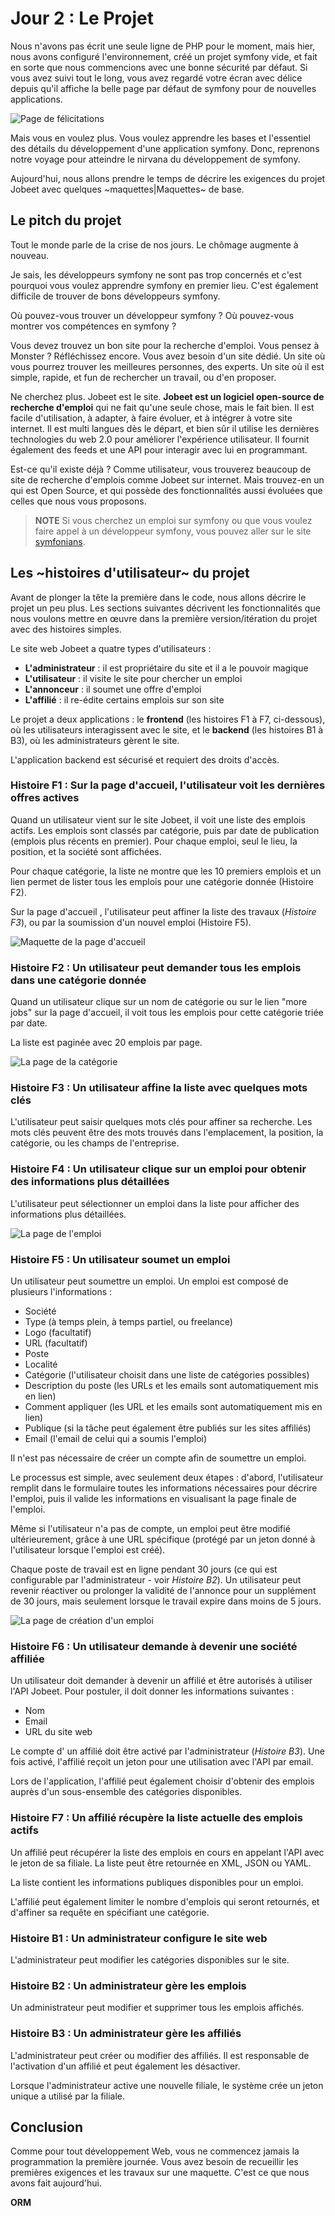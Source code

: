 Jour 2 : Le Projet
==================

Nous n'avons pas écrit une seule ligne de PHP pour le moment, mais hier, nous avons configuré
l'environnement, créé un projet symfony vide, et fait en sorte que nous commencions avec
une bonne sécurité par défaut. Si vous avez suivi tout le long, vous avez regardé
votre écran avec délice depuis qu'il affiche la belle page par défaut
de symfony pour de nouvelles applications.

![Page de félicitations](http://www.symfony-project.org/images/jobeet/1_4/01/congratulations.png)

Mais vous en voulez plus. Vous voulez apprendre les bases et l'essentiel des détails
du développement d'une application symfony. Donc, reprenons notre voyage pour atteindre
le nirvana du développement de symfony.

Aujourd'hui, nous allons prendre le temps de décrire les exigences du projet
Jobeet avec quelques ~maquettes|Maquettes~ de base.

Le pitch du projet
------------------

Tout le monde parle de la crise de nos jours. Le chômage augmente à nouveau.

Je sais, les développeurs symfony ne sont pas trop concernés et c'est pourquoi
vous voulez apprendre symfony en premier lieu. C'est également difficile de
trouver de bons développeurs symfony.

Où pouvez-vous trouver un développeur symfony ? Où pouvez-vous montrer vos
compétences en symfony ?

Vous devez trouvez un bon site pour la recherche d'emploi. Vous pensez à Monster ? Réfléchissez encore. Vous
avez besoin d'un site dédié. Un site où vous pourrez trouver les meilleures personnes,
des experts. Un site où il est simple, rapide, et fun de rechercher un travail, ou d'en proposer.

Ne cherchez plus. Jobeet est le site. **Jobeet est un logiciel open-source de
recherche d'emploi** qui ne fait qu'une seule chose, mais le fait bien. Il est facile d'utilisation,
à adapter, à faire évoluer, et à intégrer à votre site internet. Il est multi langues
dès le départ, et bien sûr il utilise les dernières technologies du web 2.0 pour améliorer
l'expérience utilisateur. Il fournit également des feeds et une API pour interagir avec lui
en programmant.

Est-ce qu'il existe déjà ? Comme utilisateur, vous trouverez beaucoup de site de
recherche d'emplois comme Jobeet sur internet. Mais trouvez-en un qui est Open Source, et
qui possède des fonctionnalités aussi évoluées que celles que nous vous proposons.

>**NOTE**
>Si vous cherchez un emploi sur symfony ou que vous voulez faire appel à un
>développeur symfony, vous pouvez aller sur le site
>[symfonians](http://symfonians.net/).

Les ~histoires d'utilisateur~ du projet
--------------------------

Avant de plonger la tête  la première dans le code, nous allons décrire le projet un peu plus.
Les sections suivantes décrivent les fonctionnalités que nous voulons mettre en œuvre dans la première
version/itération du projet avec des histoires simples.

Le site web Jobeet a quatre types d'utilisateurs :

 * **L'administrateur** : il est propriétaire du site et il a le pouvoir magique
 * **L'utilisateur** : il visite le site pour chercher un emploi
 * **L'annonceur** : il soumet une offre d'emploi
 * **L'affilié** : il re-édite certains emplois sur son site

Le projet a deux applications : le **frontend** (les histoires F1 à F7, ci-dessous),
où les utilisateurs interagissent avec le site, et le **backend** (les histoires B1
à B3), où les administrateurs gèrent le site.

L'application backend est sécurisé et requiert des droits d'accès.

### Histoire F1 : Sur la page d'accueil, l'utilisateur voit les dernières offres actives

Quand un utilisateur vient sur le site Jobeet, il voit une liste des emplois actifs.
Les emplois sont classés par catégorie, puis par date de publication (emplois
plus récents en premier). Pour chaque emploi, seul le lieu, la position, et la
société sont affichées.

Pour chaque catégorie, la liste ne montre que les 10 premiers emplois et un lien permet
de lister tous les emplois pour une catégorie donnée (Histoire F2).

Sur la page d'accueil , l'utilisateur peut affiner la liste des travaux (*Histoire F3*), ou par
la soumission d'un nouvel emploi (Histoire F5).

![Maquette de la page d'accueil](http://www.symfony-project.org/images/jobeet/1_4/02/mockup_homepage.png)

### Histoire F2 : Un utilisateur peut demander tous les emplois dans une catégorie donnée

Quand un utilisateur clique sur un nom de catégorie ou sur le lien "more jobs" sur
la page d'accueil, il voit tous les emplois pour cette catégorie triée par date.

La liste est paginée avec 20 emplois par page.

![La page de la catégorie](http://www.symfony-project.org/images/jobeet/1_4/02/mockup_category.png)

### Histoire F3 : Un utilisateur affine la liste avec quelques mots clés

L'utilisateur peut saisir quelques mots clés pour affiner sa recherche. Les mots clés peuvent être des mots
trouvés dans l'emplacement, la position, la catégorie, ou les champs de l'entreprise.

### Histoire F4 : Un utilisateur clique sur un emploi pour obtenir des informations plus détaillées

L'utilisateur peut sélectionner un emploi dans la liste pour afficher des informations plus détaillées.

![La page de l'emploi](http://www.symfony-project.org/images/jobeet/1_4/02/mockup_job.png)

### Histoire F5 : Un utilisateur soumet un emploi

Un utilisateur peut soumettre un emploi. Un emploi est composé de plusieurs l'informations :

  * Société
  * Type (à temps plein, à temps partiel, ou freelance)
  * Logo (facultatif)
  * URL (facultatif)
  * Poste
  * Localité
  * Catégorie (l'utilisateur choisit dans une liste de catégories possibles)
  * Description du poste (les URLs et les emails sont automatiquement mis en lien)
  * Comment appliquer (les URL et les emails sont automatiquement mis en lien)
  * Publique (si la tâche peut également être publiés sur les sites affiliés)
  * Email (l'email de celui qui a soumis l'emploi)

Il n'est pas nécessaire de créer un compte afin de soumettre un emploi.

Le processus est simple, avec seulement deux étapes : d'abord, l'utilisateur remplit
dans le formulaire toutes les informations nécessaires pour décrire l'emploi, puis il
valide les informations en visualisant la page finale de l'emploi.

Même si l'utilisateur n'a pas de compte, un emploi peut être modifié ultérieurement, grâce à
une URL spécifique (protégé par un jeton donné à l'utilisateur lorsque l'emploi est créé).

Chaque poste de travail est en ligne pendant 30 jours (ce qui est configurable par l'administrateur - voir
*Histoire B2*). Un utilisateur peut revenir réactiver ou prolonger la validité de l'annonce
pour un supplément de 30 jours, mais seulement lorsque le travail expire dans moins de 5 jours.

![La page de création d'un emploi](http://www.symfony-project.org/images/jobeet/1_4/02/mockup_post.png)

### Histoire F6 : Un utilisateur demande à devenir une société affiliée

Un utilisateur doit demander à devenir un affilié et être autorisés à utiliser
l'API Jobeet. Pour postuler, il doit donner les informations suivantes :

  * Nom
  * Email
  * URL du site web

Le compte d' un affilié doit être activé par l'administrateur (*Histoire B3*). Une fois
activé, l'affilié reçoit un jeton pour une utilisation avec l'API par email.

Lors de l'application, l'affilié peut également choisir d'obtenir des emplois auprès
d'un sous-ensemble des catégories disponibles.

### Histoire F7 : Un affilié récupère la liste actuelle des emplois actifs

Un affilié peut récupérer la liste des emplois en cours en appelant l'API avec
le jeton de sa filiale. La liste peut être retournée en XML, JSON ou YAML.

La liste contient les informations publiques disponibles pour un emploi.

L'affilié peut également limiter le nombre d'emplois qui seront retournés, et d'affiner
sa requête en spécifiant une catégorie.

### Histoire B1 : Un administrateur configure le site web

L'administrateur peut modifier les catégories disponibles sur le site.

### Histoire B2 : Un administrateur gère les emplois

Un administrateur peut modifier et supprimer tous les emplois affichés.

### Histoire B3 : Un administrateur gère les affiliés

L'administrateur peut créer ou modifier des affiliés. Il est responsable de l'activation
d'un affilié et peut également les désactiver.

Lorsque l'administrateur active une nouvelle filiale, le système crée un jeton unique
a utilisé par la filiale.

Conclusion
----------

Comme pour tout développement Web, vous ne commencez jamais la programmation la première journée. Vous avez
besoin de recueillir les premières exigences et les travaux sur une maquette. C'est ce que nous
avons fait aujourd'hui.

__ORM__